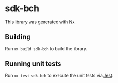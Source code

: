 # sdk-bch

This library was generated with [Nx](https://nx.dev).

## Building

Run `nx build sdk-bch` to build the library.

## Running unit tests

Run `nx test sdk-bch` to execute the unit tests via [Jest](https://jestjs.io).
